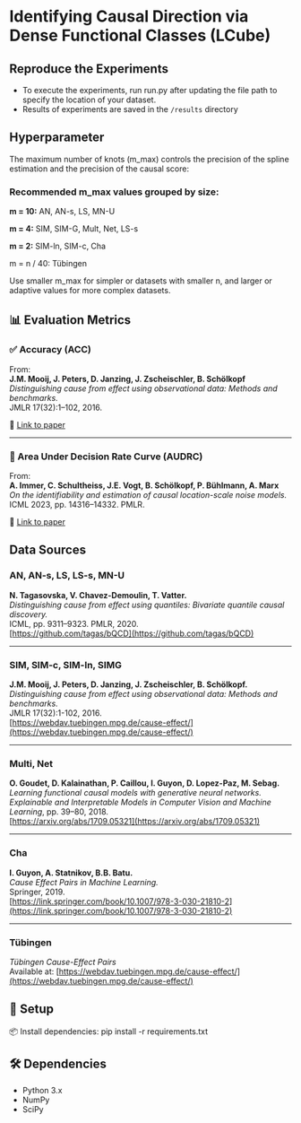 # Identifying Causal Direction via Dense Functional Classes (LCube)


## Reproduce the Experiments
- To execute the experiments, run run.py after updating the file path to specify the location of your dataset.
-  Results of experiments are saved in the `/results` directory


##  **Hyperparameter** 

The maximum number of knots (m_max) controls the precision of the spline estimation and the precision of the causal score:

### Recommended m_max values grouped by size:

**m = 10:** AN, AN-s, LS, MN-U

**m = 4:**  SIM, SIM-G, Mult, Net, LS-s

**m = 2:** SIM-ln, SIM-c, Cha

 m = n / 40:  Tübingen

Use smaller m_max for simpler or datasets with smaller n, and larger or adaptive values for more complex datasets.

## 📊 Evaluation Metrics

### ✅ Accuracy (ACC)
From:  
**J.M. Mooij, J. Peters, D. Janzing, J. Zscheischler, B. Schölkopf**  
*Distinguishing cause from effect using observational data: Methods and benchmarks.*  
JMLR 17(32):1–102, 2016.

📎 [Link to paper](https://webdav.tuebingen.mpg.de/cause-effect/)

---

### 📐 Area Under Decision Rate Curve (AUDRC)
From:  
**A. Immer, C. Schultheiss, J.E. Vogt, B. Schölkopf, P. Bühlmann, A. Marx**  
*On the identifiability and estimation of causal location-scale noise models.*  
ICML 2023, pp. 14316–14332. PMLR.

📎 [Link to paper](https://proceedings.mlr.press/v202/immer23a.html)

## Data Sources

### AN, AN-s, LS, LS-s, MN-U  
**N. Tagasovska, V. Chavez-Demoulin, T. Vatter.**  
*Distinguishing cause from effect using quantiles: Bivariate quantile causal discovery.*  
ICML, pp. 9311–9323. PMLR, 2020.  
[https://github.com/tagas/bQCD](https://github.com/tagas/bQCD)

---

### SIM, SIM-c, SIM-ln, SIMG  
**J.M. Mooij, J. Peters, D. Janzing, J. Zscheischler, B. Schölkopf.**  
*Distinguishing cause from effect using observational data: Methods and benchmarks.*  
JMLR 17(32):1-102, 2016.  
[https://webdav.tuebingen.mpg.de/cause-effect/](https://webdav.tuebingen.mpg.de/cause-effect/)

---

### Multi, Net  
**O. Goudet, D. Kalainathan, P. Caillou, I. Guyon, D. Lopez-Paz, M. Sebag.**  
*Learning functional causal models with generative neural networks.*  
*Explainable and Interpretable Models in Computer Vision and Machine Learning*, pp. 39–80, 2018.  
[https://arxiv.org/abs/1709.05321](https://arxiv.org/abs/1709.05321)

---

### Cha  
**I. Guyon, A. Statnikov, B.B. Batu.**  
*Cause Effect Pairs in Machine Learning.*  
Springer, 2019.  
[https://link.springer.com/book/10.1007/978-3-030-21810-2](https://link.springer.com/book/10.1007/978-3-030-21810-2)

---

### Tübingen  
*Tübingen Cause-Effect Pairs*  
 Available at: [https://webdav.tuebingen.mpg.de/cause-effect/](https://webdav.tuebingen.mpg.de/cause-effect/)

## 🚀 Setup

📦 Install dependencies:
pip install -r requirements.txt

## 🛠️ **Dependencies**

- Python 3.x  
- NumPy  
- SciPy  




